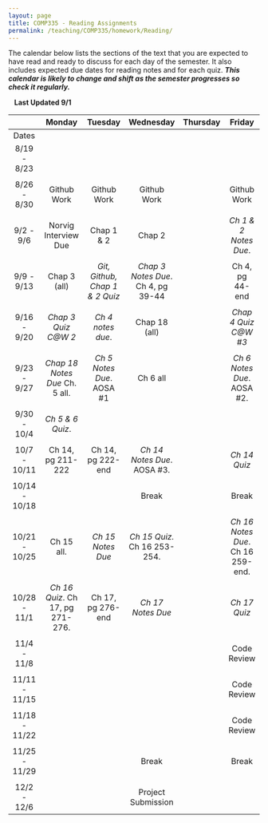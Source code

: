 ```yaml
---
layout: page
title: COMP335 - Reading Assignments
permalink: /teaching/COMP335/homework/Reading/
---
```


The calendar below lists the sections of the text that you are expected to have read and ready to discuss for each day of the semester. It also includes expected due dates for reading notes and for each quiz. ***This calendar is likely to change and shift as the semester progresses so check it regularly.***


&nbsp;&nbsp;&nbsp;**Last Updated 9/1**


| | Monday | Tuesday | Wednesday | Thursday | Friday |
|:----: | :----: | :----: | :----: | :----:  | :----: |
|Dates | | | | |
|8/19 - 8/23  | | | | |  |
| | | | | |
|8/26 - 8/30  | Github Work | Github Work | Github Work |  | Github Work |
| | | | | |
|9/2 - 9/6  | Norvig Interview Due | Chap 1 & 2 | Chap 2 | | *Ch 1 & 2 Notes Due*. |
| | | | | |
|9/9 - 9/13  | Chap 3 (all) | *Git, Github, Chap 1 & 2 Quiz* | *Chap 3 Notes Due*. Ch 4, pg 39-44 | | Ch 4, pg 44-end |
| | | | | |
|9/16 - 9/20  | *Chap 3 Quiz* *C@W 2* | *Ch 4 notes due*.  | Chap 18 (all) | | *Chap 4 Quiz* *C@W #3* |  
| | | | | |
|9/23 - 9/27  | *Chap 18 Notes Due* Ch. 5 all.  | *Ch 5 Notes Due*. AOSA #1 | Ch 6 all | | *Ch 6 Notes Due*. AOSA #2. |
| | | | | |
|9/30 - 10/4  | *Ch 5 & 6 Quiz*. | | | | |
| | | | | |
|10/7 - 10/11  | Ch 14, pg 211-222 | Ch 14, pg 222-end | *Ch 14 Notes Due*. AOSA #3. | | *Ch 14 Quiz* |
| | | | | |
|10/14 - 10/18  | | | Break | | Break |
| | | | | |
|10/21 - 10/25  | Ch 15 all. | *Ch 15 Notes Due* | *Ch 15 Quiz.* Ch 16 253-254. | | *Ch 16 Notes Due*. Ch 16 259-end. |
| | | | | |
|10/28 - 11/1  | *Ch 16 Quiz*. Ch 17, pg 271-276. | Ch 17, pg 276-end | *Ch 17 Notes Due* | | *Ch 17 Quiz* |
| | | | | |
|11/4 - 11/8  | | | | | Code Review |
| | | | | |
|11/11 - 11/15  | | |  | | Code Review  |
| | | | | |
|11/18 - 11/22  |  | | | |Code Review  |
| | | | | |
|11/25 - 11/29  | | | Break | | Break |
| | | | | |
|12/2 - 12/6  | | | Project Submission | |  |
